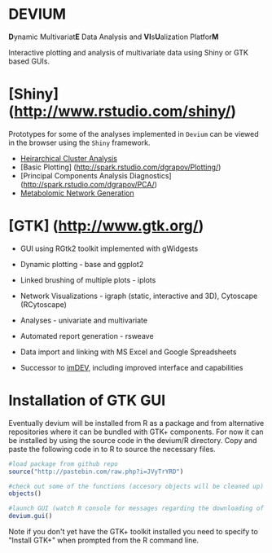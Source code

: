 DEVIUM
======

<b>D</b>ynamic Multivariat<b>E</b> Data Analysis and <b>VI</b>s<b>U</b>alization Platfor<b>M</b>

Interactive plotting and analysis of multivariate data using Shiny or GTK based GUIs.

[Shiny] (http://www.rstudio.com/shiny/)
======
Prototypes for some of the analyses implemented in ```Devium``` can be viewed in the browser using the ```Shiny``` framework. 
- [Heirarchical Cluster Analysis](http://spark.rstudio.com/dgrapov/Heatmap/)
- [Basic Plotting] (http://spark.rstudio.com/dgrapov/Plotting/)
- [Principal Components Analysis Diagnostics] (http://spark.rstudio.com/dgrapov/PCA/)
- [Metabolomic Network Generation](http://spark.rstudio.com/dgrapov/MetaMapR)


[GTK] (http://www.gtk.org/)
======
  - GUI using RGtk2 toolkit implemented with gWidgests 
 
  - Dynamic plotting - base and ggplot2 
 
  - Linked brushing of multiple plots -  iplots
 
  - Network Visualizations - igraph (static, interactive and 3D), Cytoscape (RCytoscape)
 
  - Analyses - univariate and multivariate
 
  - Automated report generation - rsweave
  
  - Data import and linking with MS Excel and Google Spreadsheets
  
  - Successor to <a href="https://sourceforge.net/projects/imdev/">imDEV</a>, including improved interface and capabilities


Installation of GTK GUI
======
<p>Eventually devium will be installed from R as a package and from alternative repositories where it can be bundled with GTK+ components.
For now it can be installed by using the source code in the devium/R directory.
Copy and paste the following code in to R to source the necessary files.</p>

 ```r
 #load package from github repo
source("http://pastebin.com/raw.php?i=JVyTrYRD")

#check out some of the functions (accesory objects will be cleaned up)
objects()

#launch GUI (watch R console for messages regarding the downloading of dependancies)
devium.gui()

 ```
 Note if you don't yet have the GTK+ toolkit installed you need to specify to "Install GTK+" when prompted from the R command line.
 


